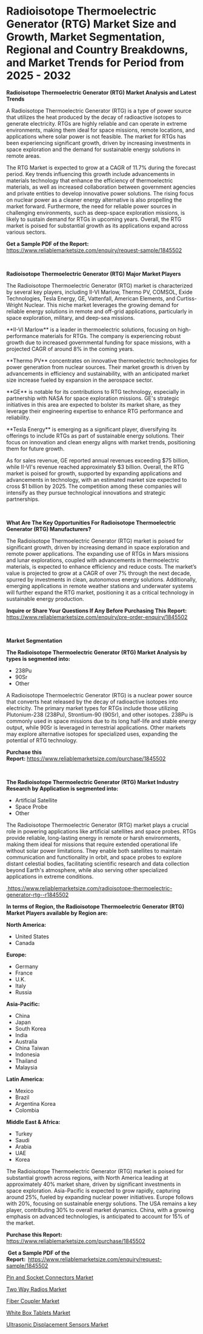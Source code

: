 <p><h1>Radioisotope Thermoelectric Generator (RTG) Market Size and Growth, Market Segmentation, Regional and Country Breakdowns, and Market Trends for Period from 2025 -  2032</h1></p><p><strong>Radioisotope Thermoelectric Generator (RTG) Market Analysis and Latest Trends</strong></p>
<p><p>A Radioisotope Thermoelectric Generator (RTG) is a type of power source that utilizes the heat produced by the decay of radioactive isotopes to generate electricity. RTGs are highly reliable and can operate in extreme environments, making them ideal for space missions, remote locations, and applications where solar power is not feasible. The market for RTGs has been experiencing significant growth, driven by increasing investments in space exploration and the demand for sustainable energy solutions in remote areas.</p><p>The RTG Market is expected to grow at a CAGR of 11.7% during the forecast period. Key trends influencing this growth include advancements in materials technology that enhance the efficiency of thermoelectric materials, as well as increased collaboration between government agencies and private entities to develop innovative power solutions. The rising focus on nuclear power as a cleaner energy alternative is also propelling the market forward. Furthermore, the need for reliable power sources in challenging environments, such as deep-space exploration missions, is likely to sustain demand for RTGs in upcoming years. Overall, the RTG market is poised for substantial growth as its applications expand across various sectors.</p></p>
<p><strong>Get a Sample PDF of the Report:&nbsp;</strong> <a href="https://www.reliablemarketsize.com/enquiry/request-sample/1845502?utm_campaign=1898&utm_medium=2&utm_source=Github&utm_content=ia&utm_term=28022025&utm_id=radioisotope-thermoelectric-generator-rtg">https://www.reliablemarketsize.com/enquiry/request-sample/1845502</a></p>
<p>&nbsp;</p>
<p><strong>Radioisotope Thermoelectric Generator (RTG) Major Market Players</strong></p>
<p><p>The Radioisotope Thermoelectric Generator (RTG) market is characterized by several key players, including II-VI Marlow, Thermo PV, COMSOL, Exide Technologies, Tesla Energy, GE, Vattenfall, American Elements, and Curtiss-Wright Nuclear. This niche market leverages the growing demand for reliable energy solutions in remote and off-grid applications, particularly in space exploration, military, and deep-sea missions.</p><p>**II-VI Marlow** is a leader in thermoelectric solutions, focusing on high-performance materials for RTGs. The company is experiencing robust growth due to increased governmental funding for space missions, with a projected CAGR of around 8% in the coming years. </p><p>**Thermo PV** concentrates on innovative thermoelectric technologies for power generation from nuclear sources. Their market growth is driven by advancements in efficiency and sustainability, with an anticipated market size increase fueled by expansion in the aerospace sector.</p><p>**GE** is notable for its contributions to RTG technology, especially in partnership with NASA for space exploration missions. GE's strategic initiatives in this area are expected to bolster its market share, as they leverage their engineering expertise to enhance RTG performance and reliability.</p><p>**Tesla Energy** is emerging as a significant player, diversifying its offerings to include RTGs as part of sustainable energy solutions. Their focus on innovation and clean energy aligns with market trends, positioning them for future growth.</p><p>As for sales revenue, GE reported annual revenues exceeding $75 billion, while II-VI's revenue reached approximately $3 billion. Overall, the RTG market is poised for growth, supported by expanding applications and advancements in technology, with an estimated market size expected to cross $1 billion by 2025. The competition among these companies will intensify as they pursue technological innovations and strategic partnerships.</p></p>
<p>&nbsp;</p>
<p><strong>What Are The Key Opportunities For Radioisotope Thermoelectric Generator (RTG) Manufacturers?</strong></p>
<p><p>The Radioisotope Thermoelectric Generator (RTG) market is poised for significant growth, driven by increasing demand in space exploration and remote power applications. The expanding use of RTGs in Mars missions and lunar explorations, coupled with advancements in thermoelectric materials, is expected to enhance efficiency and reduce costs. The market’s value is projected to grow at a CAGR of over 7% through the next decade, spurred by investments in clean, autonomous energy solutions. Additionally, emerging applications in remote weather stations and underwater systems will further expand the RTG market, positioning it as a critical technology in sustainable energy production.</p></p>
<p><strong>Inquire or Share Your Questions If Any Before Purchasing This Report:</strong> <a href="https://www.reliablemarketsize.com/enquiry/pre-order-enquiry/1845502?utm_campaign=1898&utm_medium=2&utm_source=Github&utm_content=ia&utm_term=28022025&utm_id=radioisotope-thermoelectric-generator-rtg">https://www.reliablemarketsize.com/enquiry/pre-order-enquiry/1845502</a></p>
<p>&nbsp;</p>
<p><strong>Market Segmentation</strong></p>
<p><strong>The Radioisotope Thermoelectric Generator (RTG) Market Analysis by types is segmented into:</strong></p>
<p><ul><li>238Pu</li><li>90Sr</li><li>Other</li></ul></p>
<p><p>A Radioisotope Thermoelectric Generator (RTG) is a nuclear power source that converts heat released by the decay of radioactive isotopes into electricity. The primary market types for RTGs include those utilizing Plutonium-238 (238Pu), Strontium-90 (90Sr), and other isotopes. 238Pu is commonly used in space missions due to its long half-life and stable energy output, while 90Sr is leveraged in terrestrial applications. Other markets may explore alternative isotopes for specialized uses, expanding the potential of RTG technology.</p></p>
<p><strong>Purchase this Report:&nbsp;</strong><a href="https://www.reliablemarketsize.com/purchase/1845502?utm_campaign=1898&utm_medium=2&utm_source=Github&utm_content=ia&utm_term=28022025&utm_id=radioisotope-thermoelectric-generator-rtg">https://www.reliablemarketsize.com/purchase/1845502</a></p>
<p>&nbsp;</p>
<p><strong>The Radioisotope Thermoelectric Generator (RTG) Market Industry Research by Application is segmented into:</strong></p>
<p><ul><li>Artificial Satellite</li><li>Space Probe</li><li>Other</li></ul></p>
<p><p>The Radioisotope Thermoelectric Generator (RTG) market plays a crucial role in powering applications like artificial satellites and space probes. RTGs provide reliable, long-lasting energy in remote or harsh environments, making them ideal for missions that require extended operational life without solar power limitations. They enable both satellites to maintain communication and functionality in orbit, and space probes to explore distant celestial bodies, facilitating scientific research and data collection beyond Earth's atmosphere, while also serving other specialized applications in extreme conditions.</p></p>
<p><a href="https://www.reliablemarketsize.com/radioisotope-thermoelectric-generator-rtg--r1845502?utm_campaign=1898&utm_medium=2&utm_source=Github&utm_content=ia&utm_term=28022025&utm_id=radioisotope-thermoelectric-generator-rtg">&nbsp;https://www.reliablemarketsize.com/radioisotope-thermoelectric-generator-rtg--r1845502</a></p>
<p><strong>In terms of Region, the Radioisotope Thermoelectric Generator (RTG) Market Players available by Region are:</strong></p>
<p>
    <p> <strong> North America: </strong>
        <ul>
            <li>United States</li>
            <li>Canada</li>
        </ul>
        </p> 
    <p> <strong> Europe: </strong>
        <ul>
            <li>Germany</li>
            <li>France</li>
            <li>U.K.</li>
            <li>Italy</li>
            <li>Russia</li>
        </ul>
        </p> 
    <p> <strong> Asia-Pacific: </strong>
        <ul>
            <li>China</li>
            <li>Japan</li>
            <li>South Korea</li>
            <li>India</li>
            <li>Australia</li>
            <li>China Taiwan</li>
            <li>Indonesia</li>
            <li>Thailand</li>
            <li>Malaysia</li>
        </ul>
        </p> 
    <p> <strong> Latin America: </strong>
        <ul>
            <li>Mexico</li>
            <li>Brazil</li>
            <li>Argentina Korea</li>
            <li>Colombia</li>
        </ul>
        </p> 
    <p> <strong> Middle East & Africa: </strong>
        <ul>
            <li>Turkey</li>
            <li>Saudi</li>
            <li>Arabia</li>
            <li>UAE</li>
            <li>Korea</li>
        </ul>
    </p>
    </p>
<p><p>The Radioisotope Thermoelectric Generator (RTG) market is poised for substantial growth across regions, with North America leading at approximately 40% market share, driven by significant investments in space exploration. Asia-Pacific is expected to grow rapidly, capturing around 25%, fueled by expanding nuclear power initiatives. Europe follows with 20%, focusing on sustainable energy solutions. The USA remains a key player, contributing 30% to overall market dynamics. China, with a growing emphasis on advanced technologies, is anticipated to account for 15% of the market.</p></p>
<p><strong>Purchase this Report: </strong><a href="https://www.reliablemarketsize.com/purchase/1845502?utm_campaign=1898&utm_medium=2&utm_source=Github&utm_content=ia&utm_term=28022025&utm_id=radioisotope-thermoelectric-generator-rtg">https://www.reliablemarketsize.com/purchase/1845502</a></p>
<p>&nbsp;<strong>Get a Sample PDF of the Report:&nbsp;&nbsp;</strong><a href="https://www.reliablemarketsize.com/enquiry/request-sample/1845502?utm_campaign=1898&utm_medium=2&utm_source=Github&utm_content=ia&utm_term=28022025&utm_id=radioisotope-thermoelectric-generator-rtg">https://www.reliablemarketsize.com/enquiry/request-sample/1845502</a></p>
<p><strong></strong></p>
<p><p><a href="https://github.com/seibttullyjh/Market-Research-Report-List-1/blob/main/pin-and-socket-connectors-market.md?utm_campaign=1898&utm_medium=2&utm_source=Github&utm_content=ia&utm_term=28022025&utm_id=radioisotope-thermoelectric-generator-rtg">Pin and Socket Connectors Market</a></p><p><a href="https://github.com/dafertsuria/Market-Research-Report-List-1/blob/main/two-way-radios-market.md?utm_campaign=1898&utm_medium=2&utm_source=Github&utm_content=ia&utm_term=28022025&utm_id=radioisotope-thermoelectric-generator-rtg">Two Way Radios Market</a></p><p><a href="https://github.com/shroffuhpa/Market-Research-Report-List-1/blob/main/fiber-coupler-market.md?utm_campaign=1898&utm_medium=2&utm_source=Github&utm_content=ia&utm_term=28022025&utm_id=radioisotope-thermoelectric-generator-rtg">Fiber Coupler Market</a></p><p><a href="https://github.com/pockettifere14/Market-Research-Report-List-1/blob/main/white-box-tablets-market.md?utm_campaign=1898&utm_medium=2&utm_source=Github&utm_content=ia&utm_term=28022025&utm_id=radioisotope-thermoelectric-generator-rtg">White Box Tablets Market</a></p><p><a href="https://github.com/billejuman43/Market-Research-Report-List-1/blob/main/ultrasonic-displacement-sensors-market.md?utm_campaign=1898&utm_medium=2&utm_source=Github&utm_content=ia&utm_term=28022025&utm_id=radioisotope-thermoelectric-generator-rtg">Ultrasonic Displacement Sensors Market</a></p></p>